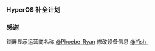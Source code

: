 ### HyperOS 补全计划

### 感谢
锁屏显示运营商名称 [@Phoebe_Ryan](http://www.coolapk.com/u/547682)
修改设备信息 [@Yish_](http://www.coolapk.com/u/3325268)